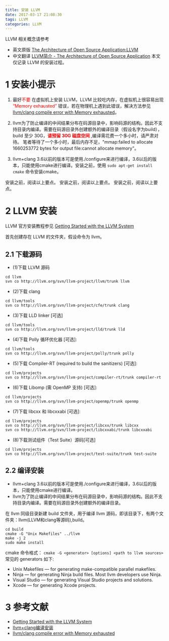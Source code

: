 ```yaml
---
title: 安装 LLVM
date: 2017-03-17 21:08:30
tags: LLVM
categories: LLVM
---
```

LLVM 相关概念请参考
- 英文原版 [The Architecture of Open Source Application:LLVM](http://www.aosabook.org/en/llvm.html)
- 中文翻译 [LLVM简介 - The Architecture of Open Source Application](http://www.chenhf.com/lang/llvm-intro)
本文仅记录 LLVM 的安装过程。
<!-- more -->
# 1 安装小提示
1. 最好<font color="red">不要</font> 在虚拟机上安装 LLVM，LLVM 比较吃内存，在虚拟机上很容易出现 <font color="red">“Memory exhausted”</font>  错误，若在物理机上遇到此错误，解决方法参见 [llvm/clang compile error with Memory exhausted](http://stackoverflow.com/questions/25197570/llvm-clang-compile-error-with-memory-exhausted)。
    
2. llvm为了防止编译的中间结果分布在码源目录中，影响码源的结构。因此不支持目录内编译。需要在码源目录外创建额外的编译目录（假设名字为build），build 至少 30G，**<font color="red">请预留 30G 磁盘空间</font>** ,编译需花费一个多小时，请严肃对待。
   笔者等待了一个多小时，最后内存不足，"mmap:failed to allocate 1660253772 bytes for output file:cannot allocate memory"。

3. llvm+clang 3.6以前的版本可是使用./configure来进行编译，3.6以后的版本，只能使用cmake进行编译。安装之前，使用 `sudo apt-get install cmake` 命令安装cmake。

安装之前，阅读以上要点。
安装之前，阅读以上要点。
安装之前，阅读以上要点。

# 2 LLVM 安装
LLVM 官方安装教程参见 [Getting Started with the LLVM System](http://llvm.org/docs/GettingStarted.html)

首先创建存在 LLVM 的文件夹，假设命令为 llvm。

## 2.1 下载源码
- (1)下载 LLVM 源码
```
cd llvm
svn co http://llvm.org/svn/llvm-project/llvm/trunk llvm
```
- (2)下载 clang
```
cd llvm/tools
svn co http://llvm.org/svn/llvm-project/cfe/trunk clang
```
- (3)下载 LLD linker [可选]
```
cd llvm/tools
svn co http://llvm.org/svn/llvm-project/lld/trunk lld
```
- (4)下载 Polly 循环优化器 [可选]:
```
cd llvm/tools
svn co http://llvm.org/svn/llvm-project/polly/trunk polly
```
- (5)下载 Compiler-RT (required to build the sanitizers) [可选]:
```
cd llvm/projects
svn co http://llvm.org/svn/llvm-project/compiler-rt/trunk compiler-rt
```
- (6)下载 Libomp (需 OpenMP 支持) [可选]:
```
cd llvm/projects
svn co http://llvm.org/svn/llvm-project/openmp/trunk openmp
```
- (7)下载 libcxx 和 libcxxabi [可选]:
```
cd llvm/projects
svn co http://llvm.org/svn/llvm-project/libcxx/trunk libcxx
svn co http://llvm.org/svn/llvm-project/libcxxabi/trunk libcxxabi
```
- (8)下载测试组件（Test Suite）源码[可选]
```
cd llvm/projects
svn co http://llvm.org/svn/llvm-project/test-suite/trunk test-suite
```

## 2.2 编译安装
- llvm+clang 3.6以前的版本可是使用./configure来进行编译，3.6以后的版本，只能使用cmake进行编译。
- llvm为了防止编译的中间结果分布在码源目录中，影响码源的结构。因此不支持目录内编译。需要在码源目录外创建额外的编译目录。

在 llvm 同级目录新建 build 文件夹，用于编译 llvm 源码，即该目录下，有两个文件夹：llvm(LLVM和clang等源码),build。

```
cd build
cmake -G "Unix Makefiles" ../llvm
make -j 2
sudo make install
```

cmake 命令格式：
`cmake -G <generator> [options] <path to llvm sources>`
常见的 generators 如下:
- Unix Makefiles — for generating make-compatible parallel makefiles.
- Ninja — for generating Ninja build files. Most llvm developers use Ninja.
- Visual Studio — for generating Visual Studio projects and solutions.
- Xcode — for generating Xcode projects.

# 3 参考文献
- [Getting Started with the LLVM System](http://llvm.org/docs/GettingStarted.html)
- [llvm+clang编译安装](http://www.cnblogs.com/Long-w/p/6345028.html)
- [llvm/clang compile error with Memory exhausted](http://stackoverflow.com/questions/25197570/llvm-clang-compile-error-with-memory-exhausted)